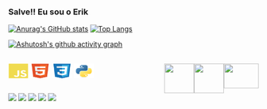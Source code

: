 ### Salve!! Eu sou o Erik 
[![Anurag's GitHub stats](https://github-readme-stats.vercel.app/api?username=R3lss&line_height=30px&theme=transparent&hide_border=True&card_width=500px)](https://github.com/anuraghazra/github-readme-stats)
[![Top Langs](https://github-readme-stats.vercel.app/api/top-langs/?username=R3lss&layout=compact&theme=transparent&hide_border=True)](https://github.com/anuraghazra/github-readme-stats)

[![Ashutosh's github activity graph](https://github-readme-activity-graph.vercel.app/graph?username=R3lss&bg_color=0b0d22&color=1bf3c8&line=5f2bbf&point=23bcd7&area=true&hide_border=true)](https://github.com/ashutosh00710/github-readme-activity-graph)

<div style="display: inline_block"><br>
  <img align="center" alt="Erik-Js" height="30" width="40" src="https://raw.githubusercontent.com/devicons/devicon/master/icons/javascript/javascript-plain.svg">
  <img align="center" alt="Erik-HTML" height="30" width="40" src="https://raw.githubusercontent.com/devicons/devicon/master/icons/html5/html5-original.svg">
  <img align="center" alt="Erik-CSS" height="30" width="40" src="https://raw.githubusercontent.com/devicons/devicon/master/icons/css3/css3-original.svg">
  <img align="center" alt="Erik-Python" height="30" width="40" src="https://raw.githubusercontent.com/devicons/devicon/master/icons/python/python-original.svg">
  <img align="right" src="https://hermes.dio.me/tracks/02ee8de6-37e2-4be7-872d-0d7d94910cae.png" height="50" width="70">
  <img align="right" src="https://assets.dio.me/9_6ebA0LkSX4vE7gkPhzrgvZ87TUsJIHG_IH1BHEr9g/f:webp/h:120/q:80/L3RyYWNrcy9jOTBlNzk3OS1iODA3LTQ5NDEtODk1YS04ZDg1NTY0YjE0MmUucG5n" height="60" width="60">
  <img align="right" src="https://assets.dio.me/fRqQMq4qSfzcasq6yR4asCP-CjE5EcRD53Q5RqL3TfE/f:webp/h:120/q:80/L3RyYWNrcy9jMmMwMGNhZi05MDUwLTQzYWItYmExMi0zYmMwNWZlYmZhZDIucG5n" height="60" width="60">
</div>
  
  ##
 
<div> 
  <a href="https://instagram.com/erik.norder" target="_blank"><img src="https://img.shields.io/badge/-Instagram-%23E4405F?style=for-the-badge&logo=instagram&logoColor=white" target="_blank"></a>
 	<a href="https://www.twitch.tv/r3lss" target="_blank"><img src="https://img.shields.io/badge/Twitch-9146FF?style=for-the-badge&logo=twitch&logoColor=white" target="_blank"></a>
  <a href = "mailto:erikpnorder@gmail.com" target="_blank"><img src="https://img.shields.io/badge/-Gmail-%23333?style=for-the-badge&logo=gmail&logoColor=white" target="_blank"></a>
  <a href="https://www.linkedin.com/in/eriknorder/" target="_blank"><img src="https://img.shields.io/badge/-LinkedIn-%230077B5?style=for-the-badge&logo=linkedin&logoColor=white" target="_blank"></a> 
  <a href="mailto:erikpnorder@hotmail.com" target="_blank"><img src="https://img.shields.io/badge/Microsoft_Outlook-0078D4?style=for-the-badge&logo=microsoft-outlook&logoColor=white" target="_blank"></a>
</div>

